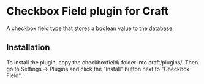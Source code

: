 # Checkbox Field plugin for Craft

A checkbox field type that stores a boolean value to the database.

## Installation

To install the plugin, copy the checkboxfield/ folder into craft/plugins/. Then go to Settings → Plugins and click the "Install" button next to "Checkbox Field".
